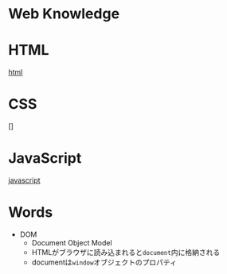 # Web Knowledge
# HTML
[html](html.md)
# CSS
[]
# JavaScript
[javascript](javascript.md)

# Words
- DOM
  - Document Object Model
  - HTMLがブラウザに読み込まれると`document`内に格納される
  - documentは`window`オブジェクトのプロパティ

